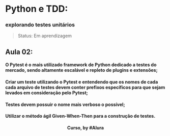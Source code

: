 # Python e TDD: 
### explorando testes unitários

> Status: Em aprendizagem

## Aula 02: 

#### O Pytest é o mais utilizado framework de Python dedicado a testes do mercado, sendo altamente escalável e repleto de plugins e extensões;

#### Criar um teste utilizando o Pytest e entendendo que os nomes de cada cada arquivo de testes devem conter prefixos específicos para que sejam levados em consideração pelo Pytest;

#### Testes devem possuir o nome mais verboso o possível;

#### Utilizar o método ágil Given-When-Then para a construção de testes.

<div align=center>
  <h4>Curso, by #Alura</h4>